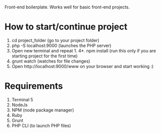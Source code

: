 Front-end boilerplate. Works well for basic front-end projects.

# How to start/continue project
1. cd project_folder (go to your project folder)
2. php -S localhost:9000 (launches the PHP server)
3. Open new terminal and repeat 1.
4*. npm install (run this only if you are starting project for the first time)
5. grunt watch (watches for file changes)
6. Open http://localhost:9000/www on your browser and start working :)


# Requirements
1. Terminal 5
2. NodeJs
3. NPM (node package manager)
4. Ruby
5. Grunt
6. PHP CLI (to launch PHP files)
